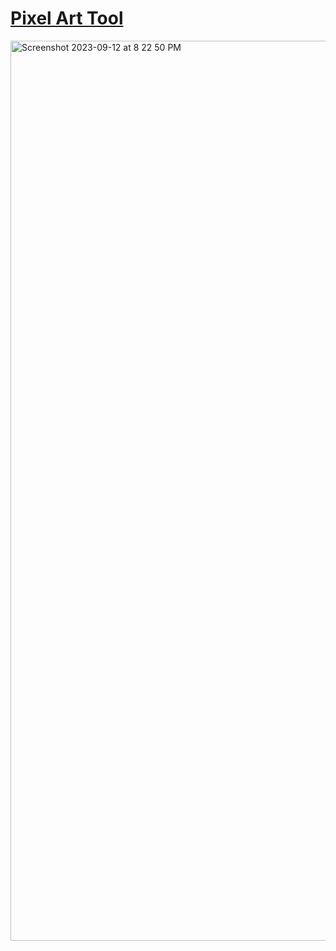 # <a href="https://art.JesseJesse.com">Pixel Art Tool
<img width="1440" alt="Screenshot 2023-09-12 at 8 22 50 PM" src="https://github.com/sudo-self/pixel-art-tool/assets/119916323/dd1f99b7-6436-4755-ae79-7addc085baaa">
